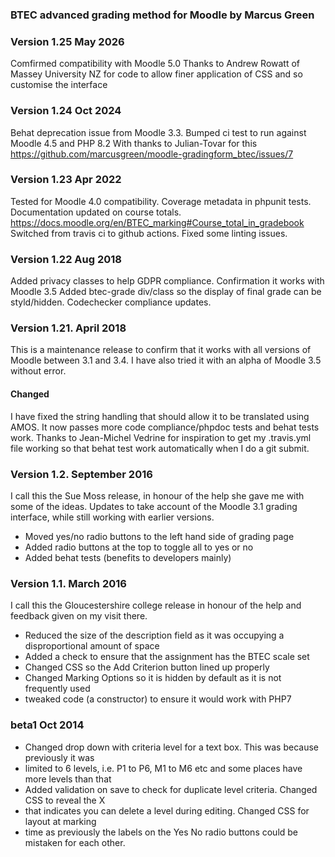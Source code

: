 ### BTEC advanced grading method for Moodle by Marcus Green

### Version 1.25 May 2026
Comfirmed compatibility with Moodle 5.0
Thanks to Andrew Rowatt of Massey University NZ for code to allow finer application of
CSS and so customise the interface

### Version 1.24 Oct 2024
Behat deprecation issue from Moodle 3.3. Bumped ci test to run against
Moodle 4.5 and PHP 8.2 With thanks to Julian-Tovar for this
https://github.com/marcusgreen/moodle-gradingform_btec/issues/7

### Version 1.23 Apr 2022
Tested for Moodle 4.0 compatibility. Coverage metadata in phpunit tests. Documentation
updated on course totals.
https://docs.moodle.org/en/BTEC_marking#Course_total_in_gradebook
Switched from travis ci to github actions. Fixed some linting issues.
### Version 1.22 Aug 2018
Added privacy classes to help GDPR compliance. Confirmation it works with Moodle 3.5
Added btec-grade div/class so the display of final grade can be styld/hidden.
Codechecker compliance updates.

### Version 1.21. April 2018
This is a maintenance release to confirm that it works with all versions of Moodle between
3.1 and 3.4. I have also tried it with an alpha of Moodle 3.5 without error.

#### Changed
I have fixed the string handling that should allow it to be translated using AMOS. It now passes
more code compliance/phpdoc tests and behat tests work. Thanks to Jean-Michel Vedrine for inspiration
to get my .travis.yml file working so that behat test work automatically when I do a git submit.


### Version 1.2. September 2016
I call this the Sue Moss release, in honour of the help she gave me with some of the ideas.
Updates to take account of the Moodle 3.1 grading interface, while
still working with earlier versions.
* Moved yes/no radio buttons to the left hand side of grading page
* Added radio buttons at the top to toggle all to yes or no
* Added behat tests (benefits to developers mainly)

### Version 1.1. March 2016
I call this the  Gloucestershire college release in honour of the help and feedback given on my visit there.
* Reduced the size of the description field as it was occupying a disproportional amount of space
* Added a check to ensure that the assignment has the BTEC scale set
* Changed CSS so the Add Criterion button lined up properly
* Changed Marking Options so it is hidden by default as it is not frequently used
* tweaked code (a constructor) to ensure it would work with PHP7


### beta1 Oct 2014
* Changed drop down with criteria level for a text box. This was because previously it was
* limited to 6 levels, i.e. P1 to P6, M1 to M6 etc and some places have more levels than that
* Added validation on save to check for duplicate level criteria. Changed CSS to reveal the X
* that indicates you can delete a level during editing. Changed CSS for layout at marking
* time as previously the labels on the Yes No radio buttons could be mistaken for each other.
